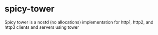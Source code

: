 # spicy-tower
Spicy tower is a nostd (no allocations) implementation for http1, http2, and http3 clients and servers using tower
